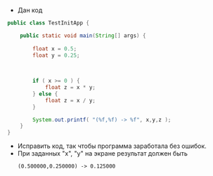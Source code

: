 * Дан код

```java
public class TestInitApp {

    public static void main(String[] args) {
        
        float x = 0.5;
        float y = 0.25;
        
        

        if ( x >= 0 ) {
            float z = x * y;
        } else {
            float z = x / y;
        }

        System.out.printf( "(%f,%f) -> %f", x,y,z );
	}
}
```

* Исправить код, так чтобы программа заработала без ошибок.
* При заданных "x", "y" на экране результат должен быть
    ```
    (0.500000,0.250000) -> 0.125000
    ```